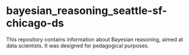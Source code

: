 # bayesian_reasoning_seattle-sf-chicago-ds

This repository contains information about Bayesian reasoning, aimed at data scientists. It was designed for pedagogical purposes.
